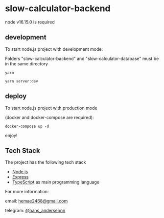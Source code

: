 # slow-calculator-backend

node v16.15.0 is required

## development
To start node.js project with development mode:

Folders "slow-calculator-backend" and "slow-calculator-database" must be in the same directory
```
yarn
```
```
yarn server:dev
```

## deploy
To start node.js project with production mode


(docker and docker-compose are required):
```
docker-compose up -d
```

enjoy!


## Tech Stack

The project has the following tech stack

- [Node.js](https://nodejs.org/en/)
- [Express](https://www.npmjs.com/package/express)
- [TypeScript](/https://www.typescriptlang.org/docs/) as main programming language

For more information:

email: [hemae2468@gmail.com](mailto:hemae2468@gmail.com)

telegram: [@hans_andersennn](https://t.me/hans_andersennn)
